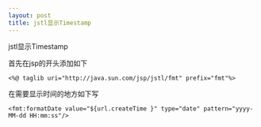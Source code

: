 ```yaml
---
layout: post
title: jstl显示Timestamp
---
```


jstl显示Timestamp
 
首先在jsp的开头添加如下

    <%@ taglib uri="http://java.sun.com/jsp/jstl/fmt" prefix="fmt"%> 

在需要显示时间的地方如下写

    <fmt:formatDate value="${url.createTime }" type="date" pattern="yyyy-MM-dd HH:mm:ss"/>
